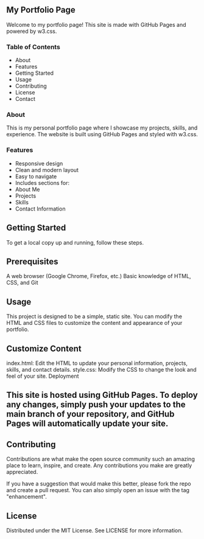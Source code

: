 ## My Portfolio Page
Welcome to my portfolio page! This site is made with GitHub Pages and powered by w3.css.

### Table of Contents
- About
- Features
- Getting Started
- Usage
- Contributing
- License
- Contact
### About
This is my personal portfolio page where I showcase my projects, skills, and experience. The website is built using GitHub Pages and styled with w3.css.

### Features
- Responsive design
- Clean and modern layout
- Easy to navigate
- Includes sections for:
- About Me
- Projects
- Skills
- Contact Information
## Getting Started
To get a local copy up and running, follow these steps.

## Prerequisites
A web browser (Google Chrome, Firefox, etc.)
Basic knowledge of HTML, CSS, and Git

## Usage
This project is designed to be a simple, static site. You can modify the HTML and CSS files to customize the content and appearance of your portfolio.

## Customize Content
index.html: Edit the HTML to update your personal information, projects, skills, and contact details.
style.css: Modify the CSS to change the look and feel of your site.
Deployment
## This site is hosted using GitHub Pages. To deploy any changes, simply push your updates to the main branch of your repository, and GitHub Pages will automatically update your site.

## Contributing
Contributions are what make the open source community such an amazing place to learn, inspire, and create. Any contributions you make are greatly appreciated.

If you have a suggestion that would make this better, please fork the repo and create a pull request. You can also simply open an issue with the tag "enhancement".

## License
Distributed under the MIT License. See LICENSE for more information.
